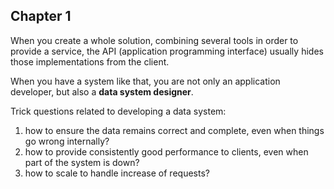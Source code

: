 ## Chapter 1

When you create a whole solution, combining several tools in order to provide a service, the API (application programming interface) usually hides those implementations from the client. 

When you have a system like that, you are not only an application developer, but also a **data system designer**.

Trick questions related to developing a data system:
1. how to ensure the data remains correct and complete, even when things go wrong internally?
2. how to provide consistently good performance to clients, even when part of the system is down?
3. how to scale to handle increase of requests?
